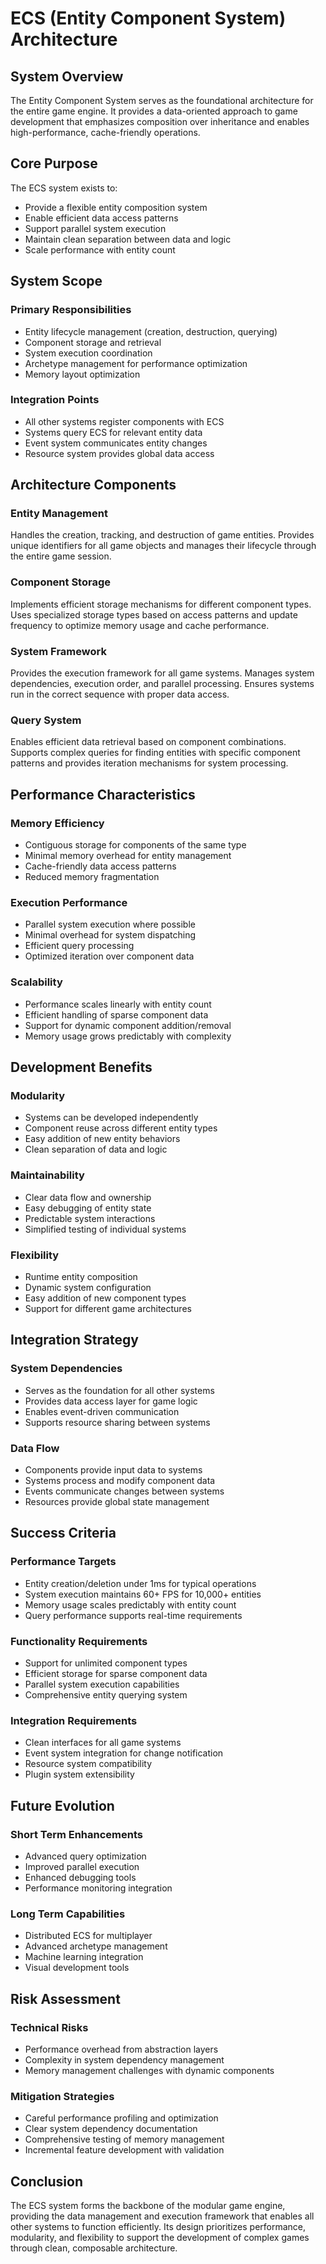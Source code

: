 # ECS (Entity Component System) Architecture

## System Overview

The Entity Component System serves as the foundational architecture for the entire game engine. It provides a data-oriented approach to game development that emphasizes composition over inheritance and enables high-performance, cache-friendly operations.

## Core Purpose

The ECS system exists to:
- Provide a flexible entity composition system
- Enable efficient data access patterns
- Support parallel system execution
- Maintain clean separation between data and logic
- Scale performance with entity count

## System Scope

### Primary Responsibilities
- Entity lifecycle management (creation, destruction, querying)
- Component storage and retrieval
- System execution coordination
- Archetype management for performance optimization
- Memory layout optimization

### Integration Points
- All other systems register components with ECS
- Systems query ECS for relevant entity data
- Event system communicates entity changes
- Resource system provides global data access

## Architecture Components

### Entity Management
Handles the creation, tracking, and destruction of game entities. Provides unique identifiers for all game objects and manages their lifecycle through the entire game session.

### Component Storage
Implements efficient storage mechanisms for different component types. Uses specialized storage types based on access patterns and update frequency to optimize memory usage and cache performance.

### System Framework
Provides the execution framework for all game systems. Manages system dependencies, execution order, and parallel processing. Ensures systems run in the correct sequence with proper data access.

### Query System
Enables efficient data retrieval based on component combinations. Supports complex queries for finding entities with specific component patterns and provides iteration mechanisms for system processing.

## Performance Characteristics

### Memory Efficiency
- Contiguous storage for components of the same type
- Minimal memory overhead for entity management
- Cache-friendly data access patterns
- Reduced memory fragmentation

### Execution Performance
- Parallel system execution where possible
- Minimal overhead for system dispatching
- Efficient query processing
- Optimized iteration over component data

### Scalability
- Performance scales linearly with entity count
- Efficient handling of sparse component data
- Support for dynamic component addition/removal
- Memory usage grows predictably with complexity

## Development Benefits

### Modularity
- Systems can be developed independently
- Component reuse across different entity types
- Easy addition of new entity behaviors
- Clean separation of data and logic

### Maintainability
- Clear data flow and ownership
- Easy debugging of entity state
- Predictable system interactions
- Simplified testing of individual systems

### Flexibility
- Runtime entity composition
- Dynamic system configuration
- Easy addition of new component types
- Support for different game architectures

## Integration Strategy

### System Dependencies
- Serves as the foundation for all other systems
- Provides data access layer for game logic
- Enables event-driven communication
- Supports resource sharing between systems

### Data Flow
- Components provide input data to systems
- Systems process and modify component data
- Events communicate changes between systems
- Resources provide global state management

## Success Criteria

### Performance Targets
- Entity creation/deletion under 1ms for typical operations
- System execution maintains 60+ FPS for 10,000+ entities
- Memory usage scales predictably with entity count
- Query performance supports real-time requirements

### Functionality Requirements
- Support for unlimited component types
- Efficient storage for sparse component data
- Parallel system execution capabilities
- Comprehensive entity querying system

### Integration Requirements
- Clean interfaces for all game systems
- Event system integration for change notification
- Resource system compatibility
- Plugin system extensibility

## Future Evolution

### Short Term Enhancements
- Advanced query optimization
- Improved parallel execution
- Enhanced debugging tools
- Performance monitoring integration

### Long Term Capabilities
- Distributed ECS for multiplayer
- Advanced archetype management
- Machine learning integration
- Visual development tools

## Risk Assessment

### Technical Risks
- Performance overhead from abstraction layers
- Complexity in system dependency management
- Memory management challenges with dynamic components

### Mitigation Strategies
- Careful performance profiling and optimization
- Clear system dependency documentation
- Comprehensive testing of memory management
- Incremental feature development with validation

## Conclusion

The ECS system forms the backbone of the modular game engine, providing the data management and execution framework that enables all other systems to function efficiently. Its design prioritizes performance, modularity, and flexibility to support the development of complex games through clean, composable architecture.